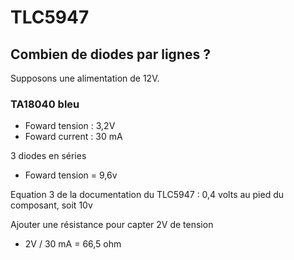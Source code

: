 # TLC5947

## Combien de diodes par lignes ?

Supposons une alimentation de 12V.

### TA18040 bleu

- Foward tension : 3,2V
- Foward current : 30 mA

3 diodes en séries

 - Foward tension = 9,6v

Equation 3 de la documentation du TLC5947 : 0,4 volts au pied du composant, soit 10v

Ajouter une résistance pour capter 2V de tension

- 2V / 30 mA = 66,5 ohm